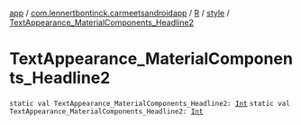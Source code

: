 [app](../../../index.md) / [com.lennertbontinck.carmeetsandroidapp](../../index.md) / [R](../index.md) / [style](index.md) / [TextAppearance_MaterialComponents_Headline2](./-text-appearance_-material-components_-headline2.md)

# TextAppearance_MaterialComponents_Headline2

`static val TextAppearance_MaterialComponents_Headline2: `[`Int`](https://kotlinlang.org/api/latest/jvm/stdlib/kotlin/-int/index.html)
`static val TextAppearance_MaterialComponents_Headline2: `[`Int`](https://kotlinlang.org/api/latest/jvm/stdlib/kotlin/-int/index.html)